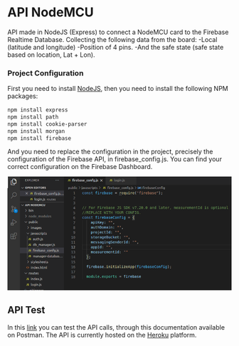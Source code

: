 # API NodeMCU

API made in NodeJS (Express) to connect a NodeMCU card to the Firebase Realtime Database. Collecting the following data from the board: -Local (latitude and longitude) -Position of 4 pins. -And the safe state (safe state based on location, Lat + Lon).



### Project Configuration

First you need to install [NodeJS](https://nodejs.org/en/), then you need to install the following NPM packages:

```
npm install express
npm install path
npm install cookie-parser
npm install morgan
npm install firebase
```



And you need to replace the configuration in the project, precisely the configuration of the Firebase API, in firebase_config.js. You can find your correct configuration on the Firebase Dashboard.

![](./firebase_config.png)



## API Test

In this [link](https://www.getpostman.com/collections/c9bb03c2d913c29fddd7) you can test the API calls, through this documentation available on Postman. The API is currently hosted on the [Heroku](https://www.heroku.com) platform.

